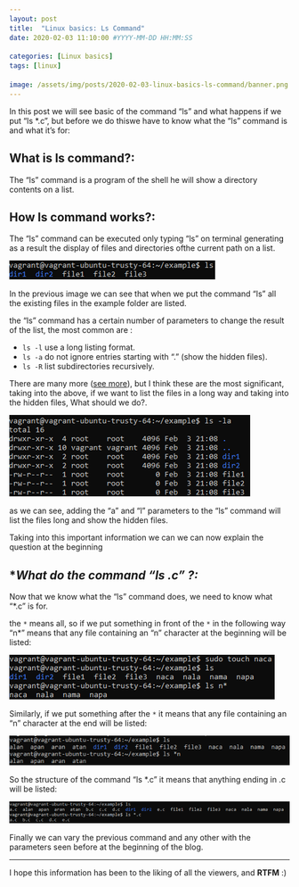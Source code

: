 ```yaml
---
layout: post    
title:  "Linux basics: Ls Command"
date: 2020-02-03 11:10:00 #YYYY-MM-DD HH:MM:SS

categories: [Linux basics]
tags: [linux]

image: /assets/img/posts/2020-02-03-linux-basics-ls-command/banner.png
---
```


In this post we will see basic of the command “ls” and what happens if we put “ls *.c”, but before we do thiswe have to know what the “ls” command is and what it’s for:

## **What is ls command?:**

The “ls” command is a program of the shell he will show a directory contents on a list.

## **How ls command works?:**

The “ls” command can be executed only typing “ls” on terminal generating as a result the display of files and directories ofthe current path on a list.

<div align="left">
    <img alt="example1" src="/assets/img/posts/2020-02-03-linux-basics-ls-command/example1.png">
</div>

In the previous image we can see that when we put the command “ls” all the existing files in the example folder are listed.

the “ls” command has a certain number of parameters to change the result of the list, the most common are :

- `ls -l` use a long listing format.
- `ls -a` do not ignore entries starting with “.” (show the hidden files).
- `ls -R` list subdirectories recursively.

There are many more ([see more](https://ibb.co/C8HJ05d)), but I think these are the most significant, taking into the above, if we want to list the files in a long way and taking into the hidden files, What should we do?.

<div align="left">
    <img alt="example2" src="/assets/img/posts/2020-02-03-linux-basics-ls-command/example2.png">
</div>

as we can see, adding the “a” and “l” parameters to the “ls” command will list the files long and show the hidden files.

Taking into this important information we can we can now explain the question at the beginning

## **What do the command “ls *.c” ?:**

Now that we know what the “ls” command does, we need to know what “*.c” is for.

the `*` means all, so if we put something in front of the `*` in the following way “n*” means that any file containing an “n” character at the beginning will be listed:

<div align="left">
    <img alt="example3" src="/assets/img/posts/2020-02-03-linux-basics-ls-command/example3.png">
</div>

Similarly, if we put something after the `*` it means that any file containing an “n” character at the end will be listed:

<div align="left">
    <img alt="example4" src="/assets/img/posts/2020-02-03-linux-basics-ls-command/example4.png">
</div>

So the structure of the command “ls *.c” it means that anything ending in .c will be listed:

<div align="left">
    <img alt="example5" src="/assets/img/posts/2020-02-03-linux-basics-ls-command/example5.png">
</div>

Finally we can vary the previous command and any other with the parameters seen before at the beginning of the blog.

---
I hope this information has been to the liking of all the viewers, and **RTFM** :)
